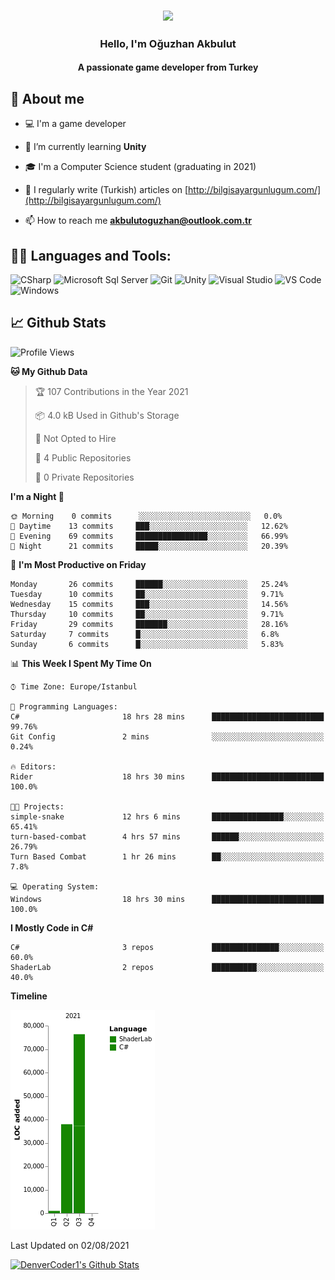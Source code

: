 <h3 align="center"><img width="30%" src="https://i.ibb.co/X8Kzg5W/playing-music-bro.png"></h3>

<h3 align="center">Hello, I'm Oğuzhan Akbulut</h3>
<h4 align="center">A passionate game developer from Turkey</h3>

## 📖 About me

- :computer: I'm a game developer

- 🌱 I’m currently learning **Unity**

- 🎓 I'm a Computer Science student (graduating in 2021)

- 📝 I regularly write (Turkish) articles on [http://bilgisayargunlugum.com/](http://bilgisayargunlugum.com/)

- 📫 How to reach me **akbulutoguzhan@outlook.com.tr**


## 👨‍💻 Languages and Tools:

![CSharp](https://img.shields.io/badge/-C%20Sharp-239120?logo=C-sharp&style=flat-square)
![Microsoft Sql Server](https://img.shields.io/badge/-Sql%20Server-CC2927?style=flat-square&logo=microsoft-sql-server&logoColor=ffffff)
![Git](https://img.shields.io/badge/-Git-%23F05032?style=flat-square&logo=git&logoColor=%23ffffff)
![Unity](https://img.shields.io/badge/-Unity-000000?logo=Unity&style=flat-square)
![Visual Studio](https://img.shields.io/badge/-Visual%20Studio-5C2D91?logo=Visual-Studio&style=flat-square)
![VS Code](http://img.shields.io/badge/-VS%20Code-007ACC?style=flat-square&logo=visual-studio-code&logoColor=ffffff)
![Windows](http://img.shields.io/badge/-Windows-0078D6?style=flat-square&logo=windows&logoColor=ffffff)

## 📈 Github Stats

<!--START_SECTION:waka-->
![Profile Views](http://img.shields.io/badge/Profile%20Views-0-blue)

**🐱 My Github Data** 

> 🏆 107 Contributions in the Year 2021
 > 
> 📦 4.0 kB Used in Github's Storage 
 > 
> 🚫 Not Opted to Hire
 > 
> 📜 4 Public Repositories 
 > 
> 🔑 0 Private Repositories  
 > 
**I'm a Night 🦉** 

```text
🌞 Morning    0 commits      ░░░░░░░░░░░░░░░░░░░░░░░░░   0.0% 
🌆 Daytime    13 commits     ███░░░░░░░░░░░░░░░░░░░░░░   12.62% 
🌃 Evening    69 commits     ████████████████░░░░░░░░░   66.99% 
🌙 Night      21 commits     █████░░░░░░░░░░░░░░░░░░░░   20.39%

```
📅 **I'm Most Productive on Friday** 

```text
Monday       26 commits     ██████░░░░░░░░░░░░░░░░░░░   25.24% 
Tuesday      10 commits     ██░░░░░░░░░░░░░░░░░░░░░░░   9.71% 
Wednesday    15 commits     ███░░░░░░░░░░░░░░░░░░░░░░   14.56% 
Thursday     10 commits     ██░░░░░░░░░░░░░░░░░░░░░░░   9.71% 
Friday       29 commits     ███████░░░░░░░░░░░░░░░░░░   28.16% 
Saturday     7 commits      █░░░░░░░░░░░░░░░░░░░░░░░░   6.8% 
Sunday       6 commits      █░░░░░░░░░░░░░░░░░░░░░░░░   5.83%

```


📊 **This Week I Spent My Time On** 

```text
⌚︎ Time Zone: Europe/Istanbul

💬 Programming Languages: 
C#                       18 hrs 28 mins      █████████████████████████   99.76% 
Git Config               2 mins              ░░░░░░░░░░░░░░░░░░░░░░░░░   0.24%

🔥 Editors: 
Rider                    18 hrs 30 mins      █████████████████████████   100.0%

🐱‍💻 Projects: 
simple-snake             12 hrs 6 mins       ████████████████░░░░░░░░░   65.41% 
turn-based-combat        4 hrs 57 mins       ██████░░░░░░░░░░░░░░░░░░░   26.79% 
Turn Based Combat        1 hr 26 mins        ██░░░░░░░░░░░░░░░░░░░░░░░   7.8%

💻 Operating System: 
Windows                  18 hrs 30 mins      █████████████████████████   100.0%

```

**I Mostly Code in C#** 

```text
C#                       3 repos             ███████████████░░░░░░░░░░   60.0% 
ShaderLab                2 repos             ██████████░░░░░░░░░░░░░░░   40.0%

```


**Timeline**

![Chart not found](https://raw.githubusercontent.com/akbulutoguzhan/akbulutoguzhan/main/charts/bar_graph.png) 


 Last Updated on 02/08/2021
<!--END_SECTION:waka-->

<!-- https://github.com/anuraghazra/github-readme-stats -->
<a href="https://github.com/anuraghazra/github-readme-stats"><img alt="DenverCoder1's Github Stats" src="https://github-readme-stats.vercel.app/api?username=akbulutoguzhan&show_icons=true&count_private=true&hide=" /></a>
<!--START_SECTION:activity-->

